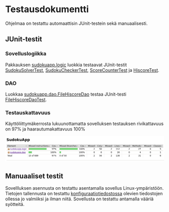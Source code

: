 # Testausdokumentti

Ohjelmaa on testattu automaattisin JUnit-testein sekä manuaalisesti.

## JUnit-testit

### Sovelluslogiikka

Pakkauksen [sudokuapp.logic](https://github.com/osekeranen/java-11-sudoku-app/tree/master/SudokuApp/src/main/java/sudokuapp/logic) luokkia testaavat JUnit-testit [SudokuSolverTest](https://github.com/osekeranen/java-11-sudoku-app/blob/master/SudokuApp/src/test/java/sudokuapp/tests/SudokuSolverTest.java), [SudokuCheckerTest](https://github.com/osekeranen/java-11-sudoku-app/blob/master/SudokuApp/src/test/java/sudokuapp/tests/SudokuCheckerTest.java), [ScoreCounterTest](https://github.com/osekeranen/java-11-sudoku-app/blob/master/SudokuApp/src/test/java/sudokuapp/tests/ScoreCounterTest.java) ja [HiscoreTest](https://github.com/osekeranen/java-11-sudoku-app/blob/master/SudokuApp/src/test/java/sudokuapp/tests/HiscoreTest.java).

### DAO

Luokkaa [sudokuapp.dao.FileHiscoreDao](https://github.com/osekeranen/java-11-sudoku-app/blob/master/SudokuApp/src/main/java/sudokuapp/dao/FileHiscoreDao.java) testaa JUnit-testi [FileHiscoreDaoTest](https://github.com/osekeranen/java-11-sudoku-app/blob/master/SudokuApp/src/main/java/sudokuapp/dao/FileHiscoreDao.java).

### Testauskattavuus

Käyttöliittymäkerrosta lukuunottamatta sovelluksen testauksen rivikattavuus on 97% ja haarautumakattavuus 100%

![Testikattavuus](images/testikattavuus.png)

## Manuaaliset testit

Sovellluksen asennusta on testattu asentamalla sovellus Linux-ympäristöön. Tietojen tallennusta on testattu [konfiguraatiotiedostossa](https://github.com/osekeranen/java-11-sudoku-app/blob/master/SudokuApp/config.properties) olevien tiedostojen ollessa jo valmiiksi ja ilman niitä. Sovellusta on testattu antamalla vääriä syötteitä.
